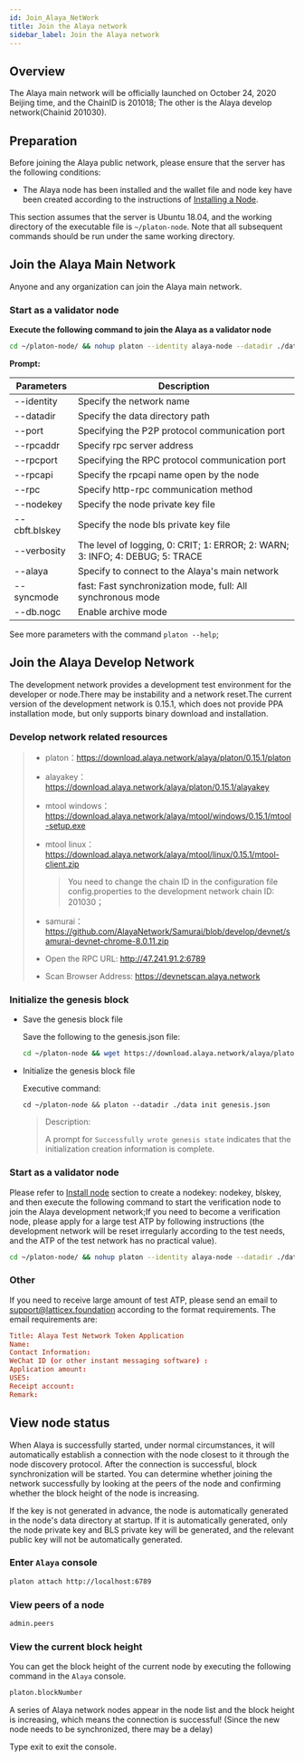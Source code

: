 ```yaml
---
id: Join_Alaya_NetWork
title: Join the Alaya network
sidebar_label: Join the Alaya network
---
```


## Overview

The Alaya main network will be officially launched on October 24, 2020 Beijing time, and the ChainID is 201018; The other is the Alaya develop network(Chainid 201030).


## Preparation

Before joining the Alaya public network, please ensure that the server has the following conditions:

- The Alaya node has been installed and the wallet file and node key have been created according to the instructions of [Installing a Node](/alaya-devdocs/en/Install_Node).

This section assumes that the server is Ubuntu 18.04, and the working directory of the executable file is `~/platon-node`. Note that all subsequent commands should be run under the same working directory.




## Join the Alaya Main Network

Anyone and any organization can join the Alaya main network.


### Start as a validator node

**Execute the following command to join the Alaya as a validator node**

```bash
cd ~/platon-node/ && nohup platon --identity alaya-node --datadir ./data --port 16789 --alaya --rpcport 6789 --rpcapi "db,platon,net,web3,admin,personal" --rpc --nodekey ./data/nodekey --cbft.blskey ./data/blskey --verbosity 1 --rpcaddr 127.0.0.1 --syncmode "fast" > ./data/platon.log 2>&1 &
```

**Prompt:**

| **Parameters** | **Description**                                              |
| -------------- | ------------------------------------------------------------ |
| --identity     | Specify the network name                                     |
| --datadir      | Specify the data directory path                              |
| --port         | Specifying the P2P protocol communication port               |
| --rpcaddr      | Specify rpc server address                                   |
| --rpcport      | Specifying the RPC protocol communication port               |
| --rpcapi       | Specify the rpcapi name open by the node                     |
| --rpc          | Specify http-rpc communication method                        |
| --nodekey      | Specify the node private key file                            |
| --cbft.blskey  | Specify the node bls private key file                        |
| --verbosity    | The level of logging, 0: CRIT;  1: ERROR; 2: WARN;  3: INFO;  4: DEBUG; 5: TRACE |
| --alaya        | Specify to connect to the Alaya's main network               |
| --syncmode     | fast: Fast synchronization mode, full: All synchronous mode  |
| --db.nogc      | Enable archive mode                                          |

See more parameters with the command `platon --help`;

## Join the Alaya Develop Network

The development network provides a development test environment for the developer or node.There may be instability and a network reset.The current version of the development network is 0.15.1, which does not provide PPA installation mode, but only supports binary download and installation.

### Develop network related resources

> - platon：https://download.alaya.network/alaya/platon/0.15.1/platon
>
> - alayakey：https://download.alaya.network/alaya/platon/0.15.1/alayakey
>
> - mtool windows：https://download.alaya.network/alaya/mtool/windows/0.15.1/mtool-setup.exe
>
> - mtool linux：https://download.alaya.network/alaya/mtool/linux/0.15.1/mtool-client.zip
>
>   > You need to change the chain ID in the configuration file config.properties to the development network chain ID: 201030；
>
> - samurai：https://github.com/AlayaNetwork/Samurai/blob/develop/devnet/samurai-devnet-chrome-8.0.11.zip
>
> - Open the RPC URL: http://47.241.91.2:6789
>
> - Scan Browser Address: https://devnetscan.alaya.network



### Initialize the genesis block

- Save the genesis block file

  Save the following to the genesis.json file:

  ```bash
  cd ~/platon-node && wget https://download.alaya.network/alaya/platon/0.15.1/genesis.json 
  ```
  
- Initialize the genesis block file

   Executive command:

  ```shell
  cd ~/platon-node && platon --datadir ./data init genesis.json
  ```

  > Description:
  >
  > A prompt for `Successfully wrote genesis state` indicates that the initialization creation information is complete.


### Start as a validator node

Please refer to [Install node](/alaya-devdocs/en/Install_Node) section to create a nodekey: nodekey, blskey, and then execute the following command to start the verification node to join the Alaya development network;If you need to become a verification node, please apply for a large test ATP by following instructions (the development network will be reset irregularly according to the test needs, and the ATP of the test network has no practical value).

```bash
cd ~/platon-node/ && nohup platon --identity alaya-node --datadir ./data --port 16789 --rpcport 6789 --rpcapi "db,platon,net,web3,admin,personal" --rpc --nodekey ./data/nodekey --cbft.blskey ./data/blskey --verbosity 1 --rpcaddr 127.0.0.1 --bootnodes enode://48f9ebd7559b7849f80e00d89d87fb92604c74a541a7d76fcef9f2bcc67043042dfab0cfbaeb5386f921208ed9192c403f438934a0a39f4cad53c55d8272e5fb@devnetnode1.alaya.network:16789 --syncmode "fast" > ./data/platon.log 2>&1 &
```

### Other

If you need to receive large amount of test ATP, please send an email to support@latticex.foundation according to the format requirements. The email requirements are:

```toml
Title: Alaya Test Network Token Application
Name:
Contact Information:
WeChat ID (or other instant messaging software) :
Application amount:
USES:
Receipt account:
Remark:
```

## View node status

When Alaya is successfully started, under normal circumstances, it will automatically establish a connection with the node closest to it through the node discovery protocol. After the connection is successful, block synchronization will be started. You can determine whether joining the network successfully by looking at the peers of the node and confirming whether the block height of the node is increasing.

If the key is not generated in advance, the node is automatically generated in the node's data directory at startup. If it is automatically generated, only the node private key and BLS private key will be generated, and the relevant public key will not be automatically generated.



### Enter `Alaya` console

```bash
platon attach http://localhost:6789
```

### View peers of a node

```bash
admin.peers
```



### View the current block height

You can get the block height of the current node by executing the following command in the `Alaya` console.

```bash
platon.blockNumber
```

A series of Alaya network nodes appear in the node list and the block height is increasing, which means the connection is successful! (Since the new node needs to be synchronized, there may be a delay)

Type exit to exit the console.
